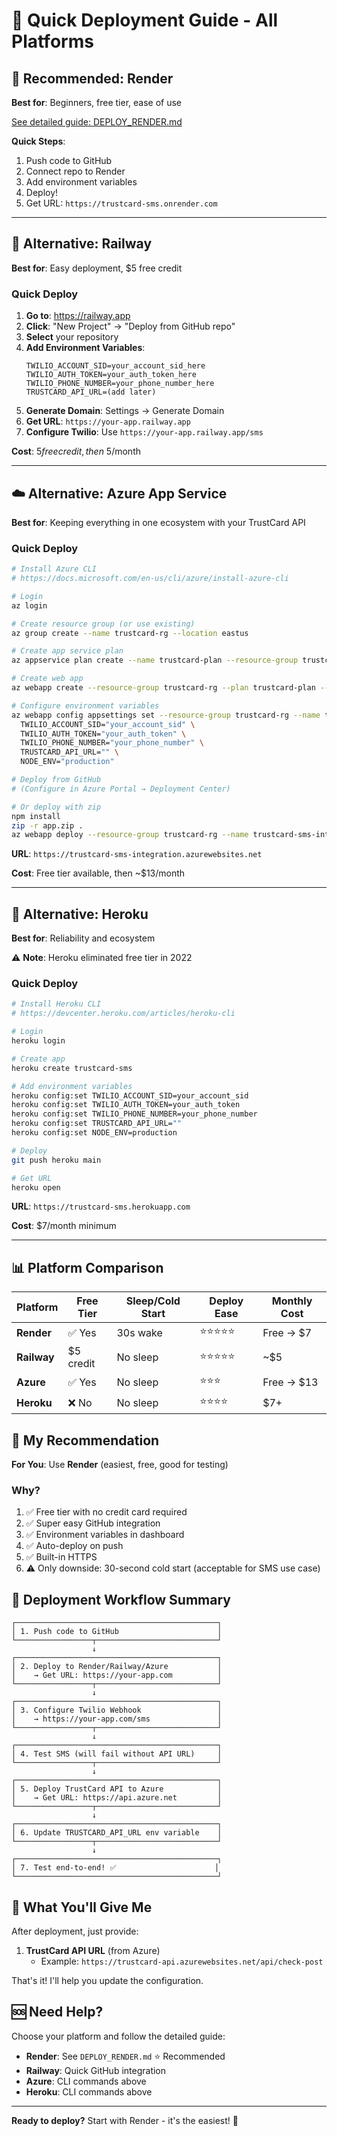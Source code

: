 # 🚀 Quick Deployment Guide - All Platforms

## 🎯 Recommended: Render

**Best for**: Beginners, free tier, ease of use

[See detailed guide: DEPLOY_RENDER.md](./DEPLOY_RENDER.md)

**Quick Steps**:
1. Push code to GitHub
2. Connect repo to Render
3. Add environment variables
4. Deploy!
5. Get URL: `https://trustcard-sms.onrender.com`

---

## 🚄 Alternative: Railway

**Best for**: Easy deployment, $5 free credit

### Quick Deploy

1. **Go to**: https://railway.app
2. **Click**: "New Project" → "Deploy from GitHub repo"
3. **Select** your repository
4. **Add Environment Variables**:
   ```
   TWILIO_ACCOUNT_SID=your_account_sid_here
   TWILIO_AUTH_TOKEN=your_auth_token_here
   TWILIO_PHONE_NUMBER=your_phone_number_here
   TRUSTCARD_API_URL=(add later)
   ```
5. **Generate Domain**: Settings → Generate Domain
6. **Get URL**: `https://your-app.railway.app`
7. **Configure Twilio**: Use `https://your-app.railway.app/sms`

**Cost**: $5 free credit, then ~$5/month

---

## ☁️ Alternative: Azure App Service

**Best for**: Keeping everything in one ecosystem with your TrustCard API

### Quick Deploy

```bash
# Install Azure CLI
# https://docs.microsoft.com/en-us/cli/azure/install-azure-cli

# Login
az login

# Create resource group (or use existing)
az group create --name trustcard-rg --location eastus

# Create app service plan
az appservice plan create --name trustcard-plan --resource-group trustcard-rg --sku FREE --is-linux

# Create web app
az webapp create --resource-group trustcard-rg --plan trustcard-plan --name trustcard-sms-integration --runtime "NODE|18-lts"

# Configure environment variables
az webapp config appsettings set --resource-group trustcard-rg --name trustcard-sms-integration --settings \
  TWILIO_ACCOUNT_SID="your_account_sid" \
  TWILIO_AUTH_TOKEN="your_auth_token" \
  TWILIO_PHONE_NUMBER="your_phone_number" \
  TRUSTCARD_API_URL="" \
  NODE_ENV="production"

# Deploy from GitHub
# (Configure in Azure Portal → Deployment Center)

# Or deploy with zip
npm install
zip -r app.zip .
az webapp deploy --resource-group trustcard-rg --name trustcard-sms-integration --src-path app.zip
```

**URL**: `https://trustcard-sms-integration.azurewebsites.net`

**Cost**: Free tier available, then ~$13/month

---

## 🎨 Alternative: Heroku

**Best for**: Reliability and ecosystem

⚠️ **Note**: Heroku eliminated free tier in 2022

### Quick Deploy

```bash
# Install Heroku CLI
# https://devcenter.heroku.com/articles/heroku-cli

# Login
heroku login

# Create app
heroku create trustcard-sms

# Add environment variables
heroku config:set TWILIO_ACCOUNT_SID=your_account_sid
heroku config:set TWILIO_AUTH_TOKEN=your_auth_token
heroku config:set TWILIO_PHONE_NUMBER=your_phone_number
heroku config:set TRUSTCARD_API_URL=""
heroku config:set NODE_ENV=production

# Deploy
git push heroku main

# Get URL
heroku open
```

**URL**: `https://trustcard-sms.herokuapp.com`

**Cost**: $7/month minimum

---

## 📊 Platform Comparison

| Platform | Free Tier | Sleep/Cold Start | Deploy Ease | Monthly Cost |
|----------|-----------|------------------|-------------|--------------|
| **Render** | ✅ Yes | 30s wake | ⭐⭐⭐⭐⭐ | Free → $7 |
| **Railway** | $5 credit | No sleep | ⭐⭐⭐⭐⭐ | ~$5 |
| **Azure** | ✅ Yes | No sleep | ⭐⭐⭐ | Free → $13 |
| **Heroku** | ❌ No | No sleep | ⭐⭐⭐⭐ | $7+ |

## 🎯 My Recommendation

**For You**: Use **Render** (easiest, free, good for testing)

### Why?
1. ✅ Free tier with no credit card required
2. ✅ Super easy GitHub integration
3. ✅ Environment variables in dashboard
4. ✅ Auto-deploy on push
5. ✅ Built-in HTTPS
6. ⚠️ Only downside: 30-second cold start (acceptable for SMS use case)

## 🔄 Deployment Workflow Summary

```
┌─────────────────────────────────────────────┐
│ 1. Push code to GitHub                      │
└─────────────────┬───────────────────────────┘
                  ↓
┌─────────────────────────────────────────────┐
│ 2. Deploy to Render/Railway/Azure           │
│    → Get URL: https://your-app.com          │
└─────────────────┬───────────────────────────┘
                  ↓
┌─────────────────────────────────────────────┐
│ 3. Configure Twilio Webhook                 │
│    → https://your-app.com/sms               │
└─────────────────┬───────────────────────────┘
                  ↓
┌─────────────────────────────────────────────┐
│ 4. Test SMS (will fail without API URL)     │
└─────────────────┬───────────────────────────┘
                  ↓
┌─────────────────────────────────────────────┐
│ 5. Deploy TrustCard API to Azure            │
│    → Get URL: https://api.azure.net         │
└─────────────────┬───────────────────────────┘
                  ↓
┌─────────────────────────────────────────────┐
│ 6. Update TRUSTCARD_API_URL env variable    │
└─────────────────┬───────────────────────────┘
                  ↓
┌─────────────────────────────────────────────┐
│ 7. Test end-to-end! ✅                      │
└─────────────────────────────────────────────┘
```

## 📝 What You'll Give Me

After deployment, just provide:

1. **TrustCard API URL** (from Azure)
   - Example: `https://trustcard-api.azurewebsites.net/api/check-post`

That's it! I'll help you update the configuration.

## 🆘 Need Help?

Choose your platform and follow the detailed guide:
- **Render**: See `DEPLOY_RENDER.md` ⭐ Recommended
- **Railway**: Quick GitHub integration
- **Azure**: CLI commands above
- **Heroku**: CLI commands above

---

**Ready to deploy?** Start with Render - it's the easiest! 🚀

